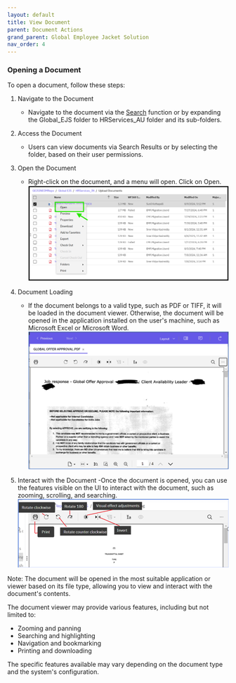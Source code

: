 ```yaml
---
layout: default
title: View Document 
parent: Document Actions
grand_parent: Global Employee Jacket Solution
nav_order: 4
---
```


### Opening a Document
To open a document, follow these steps:

1. Navigate to the Document
    - Navigate to the document via the [Search](https://pages.github.ibm.com/Global-EJS/GEJS-Australia-EDM-User-Manual/docs/DocumentSearch/DocumentSearch.html) function or by expanding the Global_EJS folder to HRServices_AU folder and its sub-folders.

2. Access the Document
    - Users can view documents via Search Results or by selecting the folder, based on their user permissions.

3. Open the Document
    - Right-click on the document, and a menu will open. Click on Open.
    ![image](assets/images/vd1.png)

4. Document Loading
    - If the document belongs to a valid type, such as PDF or TIFF, it will be loaded in the document viewer. Otherwise, the document will be opened in the application installed on the user's machine, such as Microsoft Excel or Microsoft Word.
    ![image](assets/images/vd2.png)

5. Interact with the Document
    -Once the document is opened, you can use the features visible on the UI to interact with the document, such as zooming, scrolling, and searching.
    ![image](assets/images/vd3.png)

Note: The document will be opened in the most suitable application or viewer based on its file type, allowing you to view and interact with the document's contents.

The document viewer may provide various features, including but not limited to:

- Zooming and panning
- Searching and highlighting
- Navigation and bookmarking
- Printing and downloading

The specific features available may vary depending on the document type and the system's configuration.